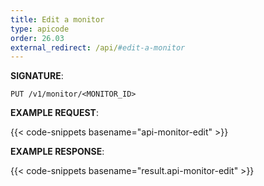 ```yaml
---
title: Edit a monitor
type: apicode
order: 26.03
external_redirect: /api/#edit-a-monitor
---
```



**SIGNATURE**:

`PUT /v1/monitor/<MONITOR_ID>`

**EXAMPLE REQUEST**:

{{< code-snippets basename="api-monitor-edit" >}}

**EXAMPLE RESPONSE**:

{{< code-snippets basename="result.api-monitor-edit" >}}
